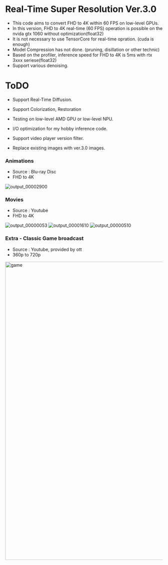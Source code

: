 # Real-Time Super Resolution Ver.3.0 # 
 - This code aims to convert FHD to 4K within 60 FPS on low-level GPUs.
 - In this version, FHD to 4K real-time (60 FPS) operation is possible on the nvida gtx 1060 without optimization(float32)
 - It is not necessary to use TensorCore for real-time opration. (cuda is enough)
 - Model Compression has not done. (pruning, disillation or other technic)
 - Based on the profiler, inference speed for FHD to 4K is 5ms with rtx 3xxx seriese(float32) 
 - Support various denoising.


# ToDO #
 - Support Real-Time Diffusion.
 - Support Colorization, Restoration
  
 - Testing on low-level AMD GPU or low-level NPU.
 - I/O optimization for my hobby inference code.
 - Support video player version filter.
 
 - Replace existing images with ver.3.0 images.




### Animations ###
- Source : Blu-ray Disc
- FHD to 4K

![output_00002900](https://user-images.githubusercontent.com/24447550/177022256-6b882bb8-8f13-4284-9f17-75d2c4d79967.jpg)


### Movies ##
- Source : Youtube
- FHD to 4K

![output_00000053](https://user-images.githubusercontent.com/24447550/177022263-b1604f0b-2c3e-4b20-904d-c91717a059b7.jpg)
![output_00001610](https://user-images.githubusercontent.com/24447550/177022268-f699fa2b-5a5b-43ec-bc59-7f9bc336c7b2.jpg)
![output_00000510](https://user-images.githubusercontent.com/24447550/177022270-c35b2488-7127-4a70-8c75-278157b8971d.jpg)


### Extra - Classic Game broadcast ###
- Source : Youtube, provided by ott
- 360p to 720p

<img width="955" alt="game" src="https://user-images.githubusercontent.com/24447550/177022272-cfdc3b5c-e97c-469f-97f4-d931aa052f25.png">



